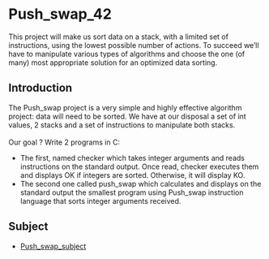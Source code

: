 # Push_swap_42
This project will make us sort data on a stack, with a limited set of instructions, using the lowest possible number of actions. To succeed we’ll have to manipulate various types of algorithms and choose the one (of many) most appropriate solution for an optimized data sorting.

## Introduction
The Push_swap project is a very simple and highly effective algorithm project: data will need to be sorted. We have at our disposal a set of int values, 2 stacks and a set of instructions to manipulate both stacks.</br></br>
Our goal ? Write 2 programs in C:
- The first, named checker which takes integer arguments and reads instructions on the standard output. Once read, checker executes them and displays OK if integers are sorted. Otherwise, it will display KO.
- The second one called push_swap which calculates and displays on the standard
output the smallest program using Push_swap instruction language that sorts integer arguments received.

## Subject
+ [Push_swap_subject](/Push_swap_subject.pdf)